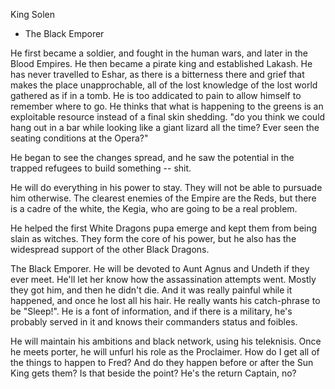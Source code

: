  King Solen
  + The Black Emporer
 
 He first became a soldier, and fought in the human wars, and later in the Blood Empires. He then became a pirate king and established Lakash. He has never travelled to Eshar, as there is a bitterness there and grief that makes the place unapprochable, all of the lost knowledge of the lost world gathered as if in a tomb. He is too addicated to pain to allow himself to remember where to go. He thinks that what is happening to the greens is an exploitable resource instead of a final skin shedding. "do you think we could hang out in a bar while looking like a giant lizard all the time? Ever seen the seating conditions at the Opera?"

 He began to see the changes spread, and he saw the potential in the trapped refugees to build something -- shit.

 He will do everything in his power to stay. They will not be able to pursuade him otherwise. The clearest enemies of the Empire are the Reds, but there is a cadre of the white, the Kegia, who are going to be a real problem.

 He helped the first White Dragons pupa emerge and kept them from being slain as witches. They form the core of his power, but he also has the widespread support of the other Black Dragons. 

 The Black Emporer. He will be devoted to Aunt Agnus and Undeth if they ever meet. He'll let her know how the assassination attempts went. Mostly they got him, and then he didn't die. And it was really painful while it happened, and once he lost all his hair. He really wants his catch-phrase to be "Sleep!". He is a font of information, and if there is a military, he's probably served in it and knows their commanders status and foibles.

 He will maintain his ambitions and black network, using his teleknisis. Once he meets porter, he will unfurl his role as the Proclaimer. How do I get all of the things to happen to Fred? And do they happen before or after the Sun King gets them? Is that beside the point? He's the return Captain, no?

